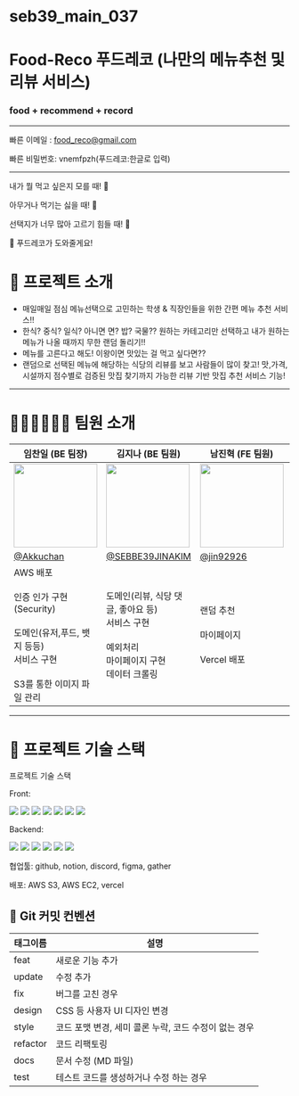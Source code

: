 # seb39_main_037

# Food-Reco 푸드레코 (나만의 메뉴추천 및 리뷰 서비스)
### food + recommend + record

---
빠른 이메일 : food_reco@gmail.com

빠른 비밀번호: vnemfpzh(푸드레코:한글로 입력)

---

내가 뭘 먹고 싶은지 모를 때! 🤔 

아무거나 먹기는 싫을 때! 🤨

선택지가 너무 많아 고르기 힘들 때! 🤕 

🍱 푸드레코가 도와줄게요!

# 🍲 프로젝트 소개
-   매일매일 점심 메뉴선택으로 고민하는 학생 & 직장인들을 위한 간편 메뉴 추천 서비스!!
-   한식? 중식? 일식? 아니면 면? 밥? 국물?? 원하는 카테고리만 선택하고 내가 원하는 메뉴가 나올 때까지 무한 랜덤 돌리기!!
-   메뉴를 고른다고 해도! 이왕이면 맛있는 걸 먹고 싶다면??
-   랜덤으로 선택된 메뉴에 해당하는 식당의 리뷰를 보고 사람들이 많이 찾고! 맛,가격,시설까지 점수별로 검증된 맛집 찾기까지 가능한 리뷰 기반 맛집 추천 서비스 기능!

---


# 👩🏻‍💻🧑🏻‍💻 팀원 소개

| 임찬일 (BE 팀장) | 김지나 (BE 팀원) | 남진혁 (FE 팀원)| 박지영 (FE 팀원)|
| - | - | - | - |
|<img src="https://user-images.githubusercontent.com/53474999/194480631-20650de9-d03d-4575-9632-e613ec856a44.png" width=150>|<img src="https://user-images.githubusercontent.com/53474999/194480606-05bbeda2-bae8-4b9e-ba39-641beb4cc0d3.png" width=150>|<img src="https://user-images.githubusercontent.com/53474999/194480619-1c4f77ba-fa8b-42d2-8278-11df1e51005c.png" width=150 >|<img src="https://user-images.githubusercontent.com/53474999/194480639-122fa44f-add1-48d4-95ca-159580998cf1.png" width=150>|
|[@Akkuchan](https://github.com/Akkuchan)|[@SEBBE39JINAKIM](https://github.com/SEBBE39JINAKIM)|[@jin92926](https://github.com/jin92926)|[@JIYEONGSTAR](https://github.com/JIYEONGSTAR)|
|AWS 배포 <br/><br/>인증 인가 구현(Security)<br/><br/>도메인(유저,푸드, 뱃지 등등)<br/>서비스 구현<br/><br/>S3를 통한 이미지 파일 관리|도메인(리뷰, 식당 댓글, 좋아요 등)<br/>서비스 구현<br/><br/>예외처리<br/>마이페이지 구현<br/>데이터 크롤링|랜덤 추천<br/><br/>마이페이지<br/><br/>Vercel 배포|Api 모듈화<br/><br/>로그인, 회원가입<br/><br/>카카오 지도 web api<br/><br/>리뷰, 리뷰작성, 댓글<br/><br/>페이지네이션|


---

# 💪 프로젝트 기술 스택

프로젝트 기술 스택

Front: 

<img src="https://img.shields.io/badge/typeScript-3178C6?style=for-the-badge&logo=typeScript&logoColor=white"> <img src="https://img.shields.io/badge/recoil-f26b00?style=for-the-badge&logo=recoil&logoColor=white"> <img src="https://img.shields.io/badge/styledcomponents-DB7093?style=for-the-badge&logo=styledcomponents&logoColor=white"> <img src="https://img.shields.io/badge/eslint-4B32C3?style=for-the-badge&logo=eslint&logoColor=white"> <img src="https://img.shields.io/badge/prettier-F7B93E?style=for-the-badge&logo=prettier&logoColor=white"> <img src="https://img.shields.io/badge/materialui-007FFF?style=for-the-badge&logo=materialui&logoColor=white"> <img src="https://img.shields.io/badge/toastui-485AE2?style=for-the-badge&logo=toastui&logoColor=white">



Backend:

<img src="https://img.shields.io/badge/spring-6DB33F?style=for-the-badge&logo=spring&logoColor=white"> <img src="https://img.shields.io/badge/springsecurity-6DB33F?style=for-the-badge&logo=springsecurity&logoColor=white"> <img src="https://img.shields.io/badge/springboot-236DB33F?style=for-the-badge&logo=springboot&logoColor=white"> <img src="https://img.shields.io/badge/amazonaws-232F3E?style=for-the-badge&logo=amazonaws&logoColor=white" > <img src="https://img.shields.io/badge/mysql-4479A1?style=for-the-badge&logo=mysql&logoColor=white"> <img src="https://img.shields.io/badge/nginx-009639?style=for-the-badge&logo=nginx&logoColor=white">

협업툴: github, notion, discord, figma, gather

배포: AWS S3, AWS EC2, vercel


## 💪 Git 커밋 컨벤션

| 태그이름 | 설명 |
| - | - |
| feat | 새로운 기능 추가 |
| update | 수정 추가 |
| fix | 버그를 고친 경우 |
| design | CSS 등 사용자 UI 디자인 변경 |
| style | 코드 포맷 변경, 세미 콜론 누락, 코드 수정이 없는 경우 |
| refactor | 코드 리팩토링 |
| docs | 문서 수정 (MD 파일) |
| test | 테스트 코드를 생성하거나 수정 하는 경우 |


